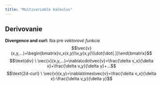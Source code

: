 ```yaml
---
title: "Multivariable kalkulus"
---
```



## Derivovanie
**Divergence and curl:**
Iba pre *vektorové funkcie*
$$\vec{v}(x,y,...)=\begin{bmatrix}v_x(x,y)\\v_y(x,y)\\\dot{\dot{.}}\end{bmatrix}$$
$$\text{div} \ \vec{v}(x,y,...)=\nabla\cdot\vec{v}=\frac{\delta v_x}{\delta x}+\frac{\delta v_y}{\delta y}+...$$
$$\text{2d-curl} \ \vec{v}(x,y)=\nabla\times\vec{v}=\frac{\delta v_x}{\delta x}-\frac{\delta v_y}{\delta y}$$
